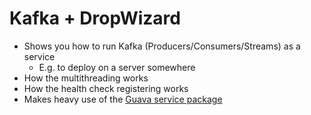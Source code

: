 # Kafka + DropWizard

- Shows you how to run Kafka (Producers/Consumers/Streams) as a service
  - E.g. to deploy on a server somewhere
- How the multithreading works
- How the health check registering works
- Makes heavy use of the [Guava service package](https://github.com/google/guava/wiki/ServiceExplained)